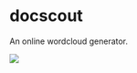 # docscout
An online wordcloud generator.

![](http://dm.snu.ac.kr/~epark/docs/2014-11-29-kdms-1/docscout.png)
